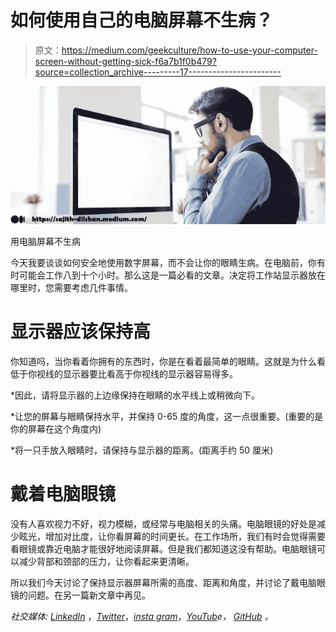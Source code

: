# 如何使用自己的电脑屏幕不生病？

> 原文：<https://medium.com/geekculture/how-to-use-your-computer-screen-without-getting-sick-f6a7b1f0b479?source=collection_archive---------17----------------------->

![](img/65f771a93d05174023462e397abfeef2.png)

用电脑屏幕不生病

今天我要谈谈如何安全地使用数字屏幕，而不会让你的眼睛生病。在电脑前，你有时可能会工作八到十个小时。那么这是一篇必看的文章。决定将工作站显示器放在哪里时，您需要考虑几件事情。

# 显示器应该保持高

你知道吗，当你看着你拥有的东西时，你是在看着最简单的眼睛。这就是为什么看低于你视线的显示器要比看高于你视线的显示器容易得多。

*因此，请将显示器的上边缘保持在眼睛的水平线上或稍微向下。

*让您的屏幕与眼睛保持水平，并保持 0-65 度的角度，这一点很重要。(重要的是你的屏幕在这个角度内)

*将一只手放入眼睛时，请保持与显示器的距离。(距离手约 50 厘米)

# 戴着电脑眼镜

没有人喜欢视力不好，视力模糊，或经常与电脑相关的头痛。电脑眼镜的好处是减少眩光，增加对比度，让你看屏幕的时间更长。在工作场所，我们有时会觉得需要看眼镜或靠近电脑才能很好地阅读屏幕。但是我们都知道这没有帮助。电脑眼镜可以减少背部和颈部的压力，让你看起来更清晰。

所以我们今天讨论了保持显示器屏幕所需的高度、距离和角度，并讨论了戴电脑眼镜的问题。在另一篇新文章中再见。

*社交媒体:* [*LinkedIn*](https://www.linkedin.com/in/sajith-dilshan/) ，*[*Twitter*](https://twitter.com/sajithd7)*，*[*insta gram*](https://www.instagram.com/sajithd_dilshan/)*，*[*YouTub*](https://www.youtube.com/channel/UCXvjoCD39q8s3zWCwKD-Qpw)*e，* [GitHub](https://github.com/Sajith-Dilshan) 。*
